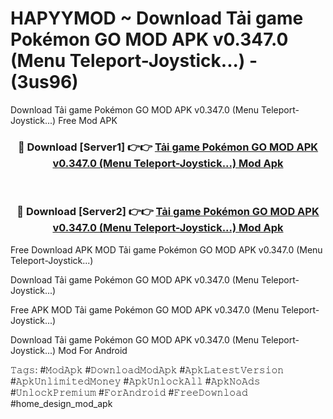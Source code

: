 # HAPYYMOD ~ Download Tải game Pokémon GO MOD APK v0.347.0 (Menu Teleport-Joystick...) - (3us96)
Download Tải game Pokémon GO MOD APK v0.347.0 (Menu Teleport-Joystick...) Free Mod APK

<div align="center">
<h3>🔴 Download [Server1] 👉👉 <a href="https://apk-comot.site?title=Tải_game_Pokémon_GO_MOD_APK_v0.347.0_(Menu_Teleport-Joystick...)">Tải game Pokémon GO MOD APK v0.347.0 (Menu Teleport-Joystick...) Mod Apk</a></h3><br>

<h3>🔴 Download [Server2] 👉👉 <a href="https://apk-comot.site?title=Tải_game_Pokémon_GO_MOD_APK_v0.347.0_(Menu_Teleport-Joystick...)">Tải game Pokémon GO MOD APK v0.347.0 (Menu Teleport-Joystick...) Mod Apk</a></h3>
</div>


Free Download APK MOD Tải game Pokémon GO MOD APK v0.347.0 (Menu Teleport-Joystick...)

Download Tải game Pokémon GO MOD APK v0.347.0 (Menu Teleport-Joystick...) 

Free APK MOD Tải game Pokémon GO MOD APK v0.347.0 (Menu Teleport-Joystick...) 

Download Tải game Pokémon GO MOD APK v0.347.0 (Menu Teleport-Joystick...) Mod For Android

𝚃𝚊𝚐𝚜: #𝙼𝚘𝚍𝙰𝚙𝚔 #𝙳𝚘𝚠𝚗𝚕𝚘𝚊𝚍𝙼𝚘𝚍𝙰𝚙𝚔 #𝙰𝚙𝚔𝙻𝚊𝚝𝚎𝚜𝚝𝚅𝚎𝚛𝚜𝚒𝚘𝚗 #𝙰𝚙𝚔𝚄𝚗𝚕𝚒𝚖𝚒𝚝𝚎𝚍𝙼𝚘𝚗𝚎𝚢 #𝙰𝚙𝚔𝚄𝚗𝚕𝚘𝚌𝚔𝙰𝚕𝚕 #𝙰𝚙𝚔𝙽𝚘𝙰𝚍𝚜 #𝚄𝚗𝚕𝚘𝚌𝚔𝙿𝚛𝚎𝚖𝚒𝚞𝚖 #𝙵𝚘𝚛𝙰𝚗𝚍𝚛𝚘𝚒𝚍 #𝙵𝚛𝚎𝚎𝙳𝚘𝚠𝚗𝚕𝚘𝚊𝚍 #home_design_mod_apk